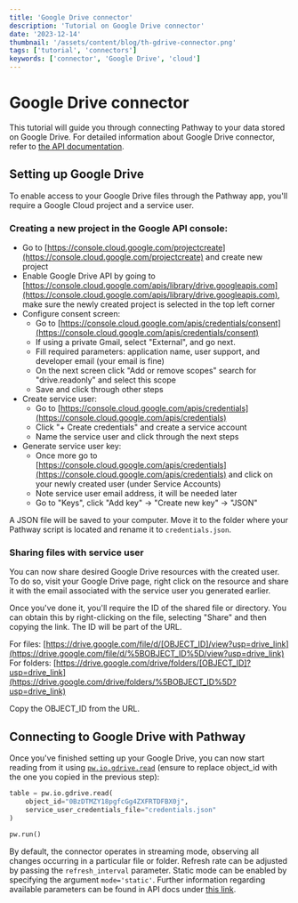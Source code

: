 ```yaml
---
title: 'Google Drive connector'
description: 'Tutorial on Google Drive connector'
date: '2023-12-14'
thumbnail: '/assets/content/blog/th-gdrive-connector.png'
tags: ['tutorial', 'connectors']
keywords: ['connector', 'Google Drive', 'cloud']
---
```


# Google Drive connector
This tutorial will guide you through connecting Pathway to your data stored on Google Drive.
For detailed information about Google Drive connector, refer to [the API documentation](/developers/api-docs/pathway-io/gdrive/).

## Setting up Google Drive

To enable access to your Google Drive files through the Pathway app, you'll require a Google Cloud project and a service user. 

### Creating a new project in the Google API console:

- Go to [https://console.cloud.google.com/projectcreate](https://console.cloud.google.com/projectcreate) and create new project
- Enable Google Drive API by going to [https://console.cloud.google.com/apis/library/drive.googleapis.com](https://console.cloud.google.com/apis/library/drive.googleapis.com), make sure the newly created project is selected in the top left corner
- Configure consent screen:
  - Go to [https://console.cloud.google.com/apis/credentials/consent](https://console.cloud.google.com/apis/credentials/consent)
  - If using a private Gmail, select "External", and go next.
  - Fill required parameters: application name, user support, and developer email (your email is fine)
  - On the next screen click "Add or remove scopes" search for "drive.readonly" and select this scope
  - Save and click through other steps
- Create service user:
  - Go to [https://console.cloud.google.com/apis/credentials](https://console.cloud.google.com/apis/credentials)
  - Click "+ Create credentials" and create a service account
  - Name the service user and click through the next steps
- Generate service user key:
  - Once more go to [https://console.cloud.google.com/apis/credentials](https://console.cloud.google.com/apis/credentials) and click on your newly created user (under Service Accounts)
  - Note service user email address, it will be needed later
  - Go to "Keys", click "Add key" -> "Create new key" -> "JSON"

A JSON file will be saved to your computer. Move it to the folder where your Pathway script is located and rename it to `credentials.json`.

### Sharing files with service user

You can now share desired Google Drive resources with the created user. To do so, visit your Google Drive page, right click on the resource and share it with the email associated with the service user you generated earlier.

Once you've done it, you'll require the ID of the shared file or directory. You can obtain this by right-clicking on the file, selecting "Share" and then copying the link. The ID will be part of the URL.

For files: [https://drive.google.com/file/d/[OBJECT_ID]/view?usp=drive_link](https://drive.google.com/file/d/%5BOBJECT_ID%5D/view?usp=drive_link)  
For folders: [https://drive.google.com/drive/folders/[OBJECT_ID]?usp=drive_link](https://drive.google.com/drive/folders/%5BOBJECT_ID%5D?usp=drive_link)

Copy the OBJECT_ID from the URL.

## Connecting to Google Drive with Pathway

Once you've finished setting up your Google Drive, you can now start reading from it using [`pw.io.gdrive.read`](/developers/api-docs/pathway-io/gdrive#pathway.io.gdrive.read) (ensure to replace object_id with the one you copied in the previous step):

```python
table = pw.io.gdrive.read(
    object_id="0BzDTMZY18pgfcGg4ZXFRTDFBX0j",
    service_user_credentials_file="credentials.json"
)

pw.run()
```

By default, the connector operates in streaming mode, observing all changes occurring in a particular file or folder. Refresh rate can be adjusted by passing the `refresh_interval` parameter. Static mode can be enabled by specifying the argument `mode='static'`. Further information regarding available parameters can be found in API docs under [this link](/developers/api-docs/pathway-io/gdrive/).
